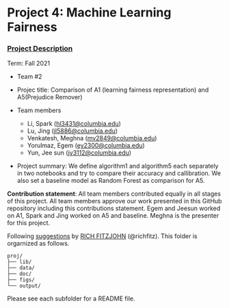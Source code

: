 # Project 4: Machine Learning Fairness

### [Project Description](doc/project4_desc.md)

Term: Fall 2021

+ Team #2
+ Projec title: Comparison of A1 (learning fairness representation) and A5(Prejudice Remover)
+ Team members

	+ Li, Spark (hl3431@columbia.edu)
	+ Lu, Jing (jl5886@columbia.edu)
	+ Venkatesh, Meghna (mv2849@columbia.edu)
	+ Yorulmaz, Egem (ey2300@columbia.edu)
	+ Yun, Jee sun (jy3112@columbia.edu)


+ Project summary: We define algorithm1 and algorithm5 each separately in two notebooks and try to compare their accuracy and callibration. We also set a baseline model as Random Forest as comparison for A5.
	
**Contribution statement**: All team members contributed equally in all stages of this project. All team members approve our work presented in this GitHub repository including this contributions statement. Egem and Jeesun worked on A1, Spark and Jing worked on A5 and baseline. Meghna is the presenter for this project.

Following [suggestions](http://nicercode.github.io/blog/2013-04-05-projects/) by [RICH FITZJOHN](http://nicercode.github.io/about/#Team) (@richfitz). This folder is orgarnized as follows.

```
proj/
├── lib/
├── data/
├── doc/
├── figs/
└── output/
```

Please see each subfolder for a README file.
